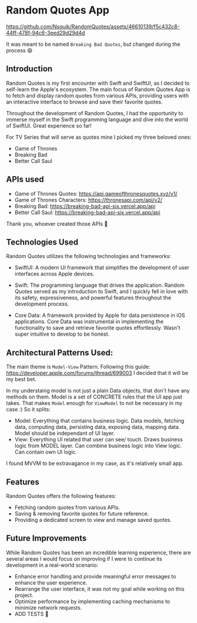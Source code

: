 # Random Quotes App


https://github.com/Nsquik/RandomQuotes/assets/46610139/f5c432c8-44ff-478f-94c6-3eed29d29d4d

It was meant to be named `Breaking Bad Quotes`, but changed during the process 😄

## Introduction

Random Quotes is my first encounter with Swift and SwiftUI, as I decided to self-learn the Apple's ecosystem. The main focus of Random Quotes App is to fetch and display random quotes from various APIs, providing users with an interactive interface to browse and save their favorite quotes.

Throughout the development of Random Quotes, I had the opportunity to immerse myself in the Swift programming language and dive into the world of SwiftUI. Great experience so far!


For TV Series that will serve as quotes mine I picked my three beloved ones:

- Game of Thrones
- Breaking Bad
- Better Call Saul


## APIs used

- Game of Thrones Quotes: https://api.gameofthronesquotes.xyz/v1/
- Game of Thrones Characters: https://thronesapi.com/api/v2/
- Breaking Bad: https://breaking-bad-api-six.vercel.app/api
- Better Call Saul: https://breaking-bad-api-six.vercel.app/api

Thank you, whoever created those APIs 🖤

## Technologies Used

Random Quotes utilizes the following technologies and frameworks:

- SwiftUI: 
A modern UI framework that simplifies the development of user interfaces across Apple devices.

- Swift: 
The programming language that drives the application. Random Quotes served as my introduction to Swift, and I quickly fell in love with its safety, expressiveness, and powerful features throughout the development process.

- Core Data:
 A framework provided by Apple for data persistence in iOS applications. Core Data was instrumental in implementing the functionality to save and retrieve favorite quotes effortlessly. 
Wasn't super intuitive to develop to be honest.

## Architectural Patterns Used:

The main theme is `Model-View` Pattern. Following this guide: https://developer.apple.com/forums/thread/699003 I decided that it will be my best bet.

In my understaing model is not just a plain Data objects, that don't have any methods on them. Model is a set of CONCRETE rules that the UI app just takes.
That makes `Model` enough for `ViewModel` to not be necessary in my case :)
So it splits:
- Model: Everything that contains business logic. Data models, fetching data, computing data, persisting data, exposing data, mapping data. Model should be independant of UI layer.
- View: Everything UI related that user can see/ touch. Draws business logic from MODEL layer. Can combine business logic into View logic. Can contain own UI logic.

I found MVVM to be extravagance in my case, as it's relatively small app.

## Features

Random Quotes offers the following features:

- Fetching random quotes from various APIs.
- Saving & removing favorite quotes for future reference.
- Providing a dedicated screen to view and manage saved quotes.


## Future Improvements

While Random Quotes has been an incredible learning experience, there are several areas I would focus on improving if I were to continue its development in a real-world scenario:

- Enhance error handling and provide meaningful error messages to enhance the user experience.
- Rearrange the user interface, it was not my goal while working on this project.
- Optimize performance by implementing caching mechanisms to minimize network requests.
- ADD TESTS 🧪
